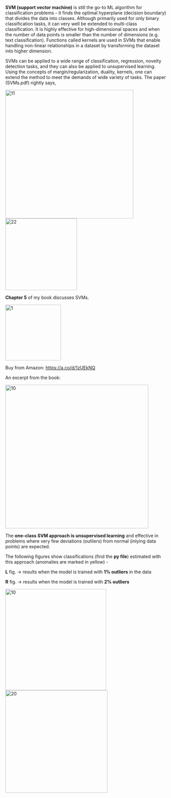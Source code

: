 
**SVM (support vector machine)** is still the go-to ML algorithm for classification problems - it finds the optimal hyperplane (decision boundary) that divides the data into classes. 
Although primarily used for only binary classification tasks, it can very well be extended to multi-class classification. 
It is highly effective for high-dimensional spaces and when the number of data points is smaller than the number of dimensions (e.g. text classification).
Functions called kernels are used in SVMs that enable handling non-linear relationships in a dataset by transforming the dataset into higher dimension. 

SVMs can be applied to a wide range of classification, regression, novelty detection tasks, and they can also be applied to unsupervised learning. Using the concepts of margin/regularization, duality, kernels, one can extend the method to meet the demands of wide variety of tasks. 
The paper (SVMs.pdf) rightly says, 

<img width="401" alt="11" src="https://github.com/user-attachments/assets/da28cd61-cccb-481e-9953-0ca737d858ab" />


<img width="224" alt="22" src="https://github.com/user-attachments/assets/df8695ce-e047-479e-9dfe-687346fcab0e" />


**Chapter 5** of my book discusses SVMs.


<img width="174" alt="1" src="https://github.com/user-attachments/assets/a2874186-1b73-4330-8b13-761b0012e63a">

Buy from Amazon: https://a.co/d/1zUEkNQ

An excerpt from the book:

<img width="448" alt="10" src="https://github.com/user-attachments/assets/8599c5b8-e371-4888-86c2-3bbb3872988e">

The **one-class SVM approach is unsupervised learning** and effective in problems where very few deviations (outliers) from normal (inlying data points) are expected. 

The following figures show classifications (find the **py file**) estimated with this approach (anomalies are marked in yellow) - 

  **L** fig. -> results when the model is trained with **1% outliers** in the data 
  
  **R** fig. -> results when the model is trained with **2% outliers**

<img width="316" alt="10" src="https://github.com/user-attachments/assets/67396369-ae48-413c-9b37-d51ee4cd97d2">    
<img width="320" alt="20" src="https://github.com/user-attachments/assets/459c243a-7cb8-4edd-9bb5-ed0b3afbb347">



